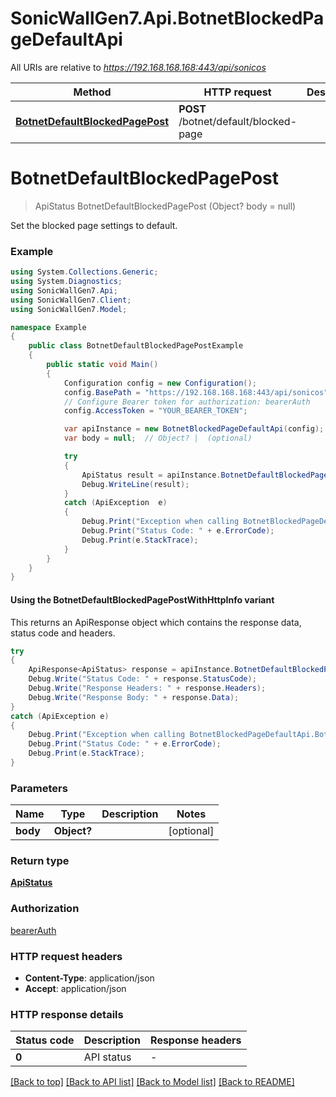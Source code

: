 # SonicWallGen7.Api.BotnetBlockedPageDefaultApi

All URIs are relative to *https://192.168.168.168:443/api/sonicos*

| Method | HTTP request | Description |
|--------|--------------|-------------|
| [**BotnetDefaultBlockedPagePost**](BotnetBlockedPageDefaultApi.md#botnetdefaultblockedpagepost) | **POST** /botnet/default/blocked-page |  |

<a id="botnetdefaultblockedpagepost"></a>
# **BotnetDefaultBlockedPagePost**
> ApiStatus BotnetDefaultBlockedPagePost (Object? body = null)



Set the blocked page settings to default.

### Example
```csharp
using System.Collections.Generic;
using System.Diagnostics;
using SonicWallGen7.Api;
using SonicWallGen7.Client;
using SonicWallGen7.Model;

namespace Example
{
    public class BotnetDefaultBlockedPagePostExample
    {
        public static void Main()
        {
            Configuration config = new Configuration();
            config.BasePath = "https://192.168.168.168:443/api/sonicos";
            // Configure Bearer token for authorization: bearerAuth
            config.AccessToken = "YOUR_BEARER_TOKEN";

            var apiInstance = new BotnetBlockedPageDefaultApi(config);
            var body = null;  // Object? |  (optional) 

            try
            {
                ApiStatus result = apiInstance.BotnetDefaultBlockedPagePost(body);
                Debug.WriteLine(result);
            }
            catch (ApiException  e)
            {
                Debug.Print("Exception when calling BotnetBlockedPageDefaultApi.BotnetDefaultBlockedPagePost: " + e.Message);
                Debug.Print("Status Code: " + e.ErrorCode);
                Debug.Print(e.StackTrace);
            }
        }
    }
}
```

#### Using the BotnetDefaultBlockedPagePostWithHttpInfo variant
This returns an ApiResponse object which contains the response data, status code and headers.

```csharp
try
{
    ApiResponse<ApiStatus> response = apiInstance.BotnetDefaultBlockedPagePostWithHttpInfo(body);
    Debug.Write("Status Code: " + response.StatusCode);
    Debug.Write("Response Headers: " + response.Headers);
    Debug.Write("Response Body: " + response.Data);
}
catch (ApiException e)
{
    Debug.Print("Exception when calling BotnetBlockedPageDefaultApi.BotnetDefaultBlockedPagePostWithHttpInfo: " + e.Message);
    Debug.Print("Status Code: " + e.ErrorCode);
    Debug.Print(e.StackTrace);
}
```

### Parameters

| Name | Type | Description | Notes |
|------|------|-------------|-------|
| **body** | **Object?** |  | [optional]  |

### Return type

[**ApiStatus**](ApiStatus.md)

### Authorization

[bearerAuth](../README.md#bearerAuth)

### HTTP request headers

 - **Content-Type**: application/json
 - **Accept**: application/json


### HTTP response details
| Status code | Description | Response headers |
|-------------|-------------|------------------|
| **0** | API status |  -  |

[[Back to top]](#) [[Back to API list]](../README.md#documentation-for-api-endpoints) [[Back to Model list]](../README.md#documentation-for-models) [[Back to README]](../README.md)

